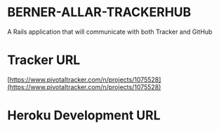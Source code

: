 BERNER-ALLAR-TRACKERHUB
========================

A Rails application that will communicate with both Tracker and GitHub

Tracker URL
=============

[https://www.pivotaltracker.com/n/projects/1075528](https://www.pivotaltracker.com/n/projects/1075528)

Heroku Development URL
========================

